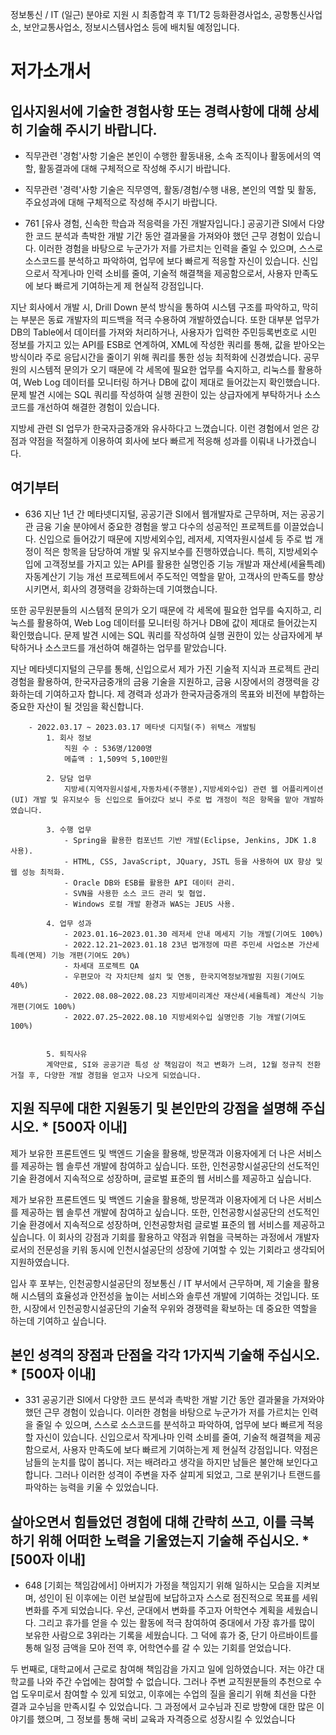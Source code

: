 

정보통신 / IT (일근) 분야로 지원 시 최종합격 후 T1/T2 등화환경사업소, 공항통신사업소, 보안교통사업소, 정보시스템사업소 등에 배치될 예정입니다.

# 저가소개서
## 입사지원서에 기술한 경험사항 또는 경력사항에 대해 상세히 기술해 주시기 바랍니다.
- 직무관련 '경험'사항 기술은 본인이 수행한 활동내용, 소속 조직이나 활동에서의 역할, 활동결과에 대해 구체적으로 작성해 주시기 바랍니다.
- 직무관련 '경력'사항 기술은 직무영역, 활동/경험/수행 내용, 본인의 역할 및 활동, 주요성과에 대해 구체적으로 작성해 주시기 바랍니다.

- 761
[유사 경험, 신속한 학습과 적응력을 가진 개발자입니다.]
공공기관 SI에서 다양한 코드 분석과 촉박한 개발 기간 동안 결과물을 가져와야 했던 근무 경험이 있습니다. 이러한 경험을 바탕으로 누군가가 저를 가르치는 인력을 줄일 수 있으며, 스스로 소스코드를 분석하고 파악하여, 업무에 보다 빠르게 적응할 자신이 있습니다. 신입으로서 작게나마 인력 소비를 줄여, 기술적 해결책을 제공함으로서, 사용자 만족도에 보다 빠르게 기여하는게 제 현실적 강점입니다.

지난 회사에서 개발 시, Drill Down 분석 방식을 통하여 시스템 구조를 파악하고, 막히는 부분은 동료 개발자의 피드백을 적극 수용하여 개발하였습니다. 또한 대부분 업무가 DB의 Table에서 데이터를 가져와 처리하거나, 사용자가 입력한 주민등록번호로 시민 정보를 가지고 있는 API를 ESB로 연계하여, XML에 작성한 쿼리를 통해, 값을 받아오는 방식이라 주로 응답시간을 줄이기 위해 쿼리를 통한 성능 최적화에 신경썼습니다. 공무원의 시스템적 문의가 오기 때문에 각 세목에 필요한 업무를 숙지하고, 리눅스를 활용하여, Web Log 데이터를 모니터링 하거나 DB에 값이 제대로 들어갔는지 확인했습니다. 문제 발견 시에는 SQL 쿼리를 작성하여 실행 권한이 있는 상급자에게 부탁하거나 소스코드를 개선하여 해결한 경험이 있습니다.

지방세 관련 SI 업무가 한국자금중개와 유사하다고 느꼈습니다. 이런 경험에서 얻은 강점과 약점을 적절하게 이용하여 회사에 보다 빠르게 적응해 성과를 이뤄내 나가겠습니다.




## 여기부터 
- 636
지난 1년 간 메타넷디지털, 공공기관 SI에서 웹개발자로 근무하며, 저는 공공기관 금융 기술 분야에서 중요한 경험을 쌓고 다수의 성공적인 프로젝트를 이끌었습니다. 신입으로 들어갔기 때문에 지방세외수입, 레저세, 지역자원시설세 등 주로 법 개정이 적은 항목을 담당하여 개발 및 유지보수를 진행하였습니다. 특히, 지방세외수입에 고객정보를 가지고 있는 API를 활용한 실명인증 기능 개발과 재산세(세율특례) 자동계산기 기능 개선 프로젝트에서 주도적인 역할을 맡아, 고객사의 만족도를 향상시키면서, 회사의 경쟁력을 강화하는데 기여했습니다.

또한 공무원분들의 시스템적 문의가 오기 때문에 각 세목에 필요한 업무를 숙지하고, 리눅스를 활용하여, Web Log 데이터를 모니터링 하거나 DB에 값이 제대로 들어갔는지 확인했습니다. 문제 발견 시에는 SQL 쿼리를 작성하여 실행 권한이 있는 상급자에게 부탁하거나 소스코드를 개선하여 해결하는 업무를 맡았습니다.

지난 메타넷디지털의 근무를 통해, 신입으로서 제가 가진 기술적 지식과 프로젝트 관리 경험을 활용하여, 한국자금중개의 금융 기술을 지원하고, 금융 시장에서의 경쟁력을 강화하는데 기여하고자 합니다. 제 경력과 성과가 한국자금중개의 목표와 비전에 부합하는 중요한 자산이 될 것임을 확신합니다.

        - 2022.03.17 ~ 2023.03.17 메타넷 디지털(주) 위택스 개발팀
            1. 회사 정보
                직원 수 : 536명/1200명
                메츨액 : 1,509억 5,100만원

            2. 당담 업무
                지방세(지역자원시설세,자동차세(주행분),지방세외수입) 관련 웹 어플리케이션(UI) 개발 및 유지보수 등 신입으로 들어갔다 보니 주로 법 개정이 적은 항목을 맡아 개발하였습니다.

            3. 수행 업무
                - Spring을 활용한 컴포넌트 기반 개발(Eclipse, Jenkins, JDK 1.8 사용).
                - HTML, CSS, JavaScript, JQuary, JSTL 등을 사용하여 UX 향상 및 웹 성능 최적화.
                - Oracle DB와 ESB를 활용한 API 데이터 관리.
                - SVN을 사용한 소스 코드 관리 및 협업.
                - Windows 로컬 개발 환경과 WAS는 JEUS 사용.

            4. 업무 성과
                - 2023.01.16~2023.01.30 레저세 안내 메세지 기능 개발(기여도 100%)
                - 2022.12.21~2023.01.18 23년 법개정에 따른 주민세 사업소본 가산세 특례(면제) 기능 개편(기여도 20%)
                - 차세대 프로젝트 QA
                - 우편모아 각 자치단체 설치 및 연동, 한국지역정보개발원 지원(기여도 40%)
                - 2022.08.08~2022.08.23 지방세미리계산 재산세(세율특례) 계산식 기능 개편(기여도 100%)
                - 2022.07.25~2022.08.10 지방세외수입 실명인증 기능 개발(기여도 100%)
                

            5. 퇴직사유 
            계약만료, SI와 공공기관 특성 상 책임감이 적고 변화가 느려, 12월 정규직 전환 거절 후, 다양한 개발 경험을 얻고자 나오게 되었습니다.



## 지원 직무에 대한 지원동기 및 본인만의 강점을 설명해 주십시오. * [500자 이내]
제가 보유한 프론트엔드 및 백엔드 기술을 활용해, 방문객과 이용자에게 더 나은 서비스를 제공하는 웹 솔루션 개발에 참여하고 싶습니다. 또한, 인천공항시설공단의 선도적인 기술 환경에서 지속적으로 성장하며, 글로벌 표준의 웹 서비스를 제공하고 싶습니다.


제가 보유한 프론트엔드 및 백엔드 기술을 활용해, 방문객과 이용자에게 더 나은 서비스를 제공하는 웹 솔루션 개발에 참여하고 싶습니다. 또한, 인천공항시설공단의 선도적인 기술 환경에서 지속적으로 성장하며, 인천공항처럼 글로벌 표준의 웹 서비스를 제공하고 싶습니다. 이 회사의 강점과 기회를 활용하고 약점과 위협을 극복하는 과정에서 개발자로서의 전문성을 키워 동시에 인천시설공단의 성장에 기여할 수 있는 기회라고 생각되어 지원하였습니다.

입사 후 포부는, 인천공항시설공단의 정보통신 / IT 부서에서 근무하며, 제 기술을 활용해 시스템의 효율성과 안전성을 높이는 서비스와 솔루션 개발에 기여하는 것입니다. 또한, 시장에서 인천공항시설공단의 기술적 우위와 경쟁력을 확보하는 데 중요한 역할을 하는데 기여하고 싶습니다.


## 본인 성격의 장점과 단점을 각각 1가지씩 기술해 주십시오. * [500자 이내]
- 331
공공기관 SI에서 다양한 코드 분석과 촉박한 개발 기간 동안 결과물을 가져와야 했던 근무 경험이 있습니다. 이러한 경험을 바탕으로 누군가가 저를 가르치는 인력을 줄일 수 있으며, 스스로 소스코드를 분석하고 파악하여, 업무에 보다 빠르게 적응할 자신이 있습니다. 신입으로서 작게나마 인력 소비를 줄여, 기술적 해결책을 제공함으로서, 사용자 만족도에 보다 빠르게 기여하는게 제 현실적 강점입니다.
약점은 남들의 눈치를 많이 봅니다. 저는 배려라고 생각을 하지만 남들은 불안해 보인다고 합니다. 그러나 이러한 성격이 주변을 자주 살피게 되었고, 그로 분위기나 트랜드를 파악하는 능력을 키울 수 있었습니다.


## 살아오면서 힘들었던 경험에 대해 간략히 쓰고, 이를 극복하기 위해 어떠한 노력을 기울였는지 기술해 주십시오. * [500자 이내]

- 648
[기회는 책임감에서]
아버지가 가정을 책임지기 위해 일하시는 모습을 지켜보며, 성인이 된 이후에는 이런 보살핌에 보답하고자 스스로 점진적으로 목표를 세워 변화를 주게 되었습니다.
우선, 군대에서 변화를 주고자 어학연수 계획을 세웠습니다. 그리고 휴가를 얻을 수 있는 활동에 적극 참여하여 중대에서 가장 휴가를 많이 보유한 사람으로 3위라는 기록을 세웠습니다. 그 덕에 휴가 중, 단기 아르바이트를 통해 일정 금액을 모아 전역 후, 어학연수를 갈 수 있는 기회를 얻었습니다.

두 번째로, 대학교에서 근로로 참여해 책임감을 가지고 일에 임하였습니다. 저는 야간 대학교를 나와 주간 수업에는 참여할 수 없습니다. 그러나 주변 교직원분들의 추천으로 수업 도우미로서 참여할 수 있게 되었고, 이후에는 수업의 질을 올리기 위해 최선을 다한 결과 교수님을 만족시킬 수 있었습니다. 그 과정에서 교수님과 진로 방향에 대한 많은 이야기를 했으며, 그 정보를 통해 국비 교육과 자격증으로 성장시킬 수 있었습니다